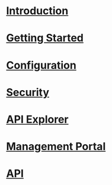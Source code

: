 # [Introduction](index.md)
# [Getting Started](getting-started.md)
# [Configuration](configuration/toc.md)
# [Security](security/toc.md)
# [API Explorer](api-explorer/toc.md)
# [Management Portal](management-portal/toc.md)
# [API](api/toc.md)